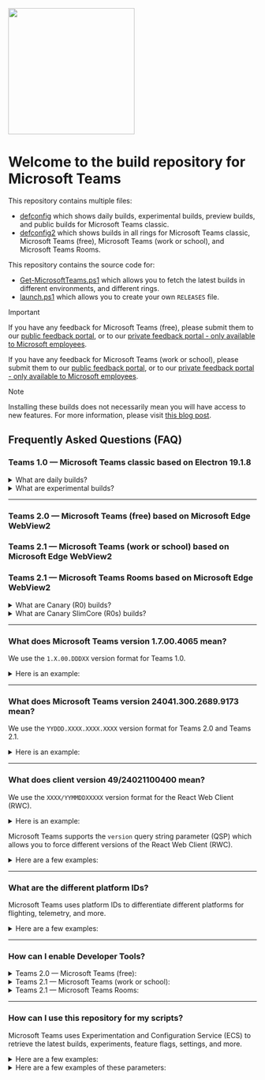 <img src="https://github.com/ItzLevvie/MicrosoftTeams-msinternal/assets/11600822/28e6240c-fc9d-4add-a479-6ef433f47396" width="256" height="256">

# Welcome to the build repository for Microsoft Teams

This repository contains multiple files:
* [defconfig](defconfig) which shows daily builds, experimental builds, preview builds, and public builds for Microsoft Teams classic.
* [defconfig2](defconfig2) which shows builds in all rings for Microsoft Teams classic, Microsoft Teams (free), Microsoft Teams (work or school), and Microsoft Teams Rooms.

This repository contains the source code for:
* [Get-MicrosoftTeams.ps1](src/Get-MicrosoftTeams.ps1) which allows you to fetch the latest builds in different environments, and different rings.
* [launch.ps1](tools/launch.ps1) which allows you to create your own `RELEASES` file.

> [!IMPORTANT]
> If you have any feedback for Microsoft Teams (free), please submit them to our [public feedback portal](https://aka.ms/teamslifefeedback), or to our [private feedback portal - only available to Microsoft employees](https://aka.ms/teamslifeinternalfeedback).
>
> If you have any feedback for Microsoft Teams (work or school), please submit them to our [public feedback portal](https://aka.ms/teamsfeedback), or to our [private feedback portal - only available to Microsoft employees](https://aka.ms/teamsinternalfeedback).

> [!NOTE]
> Installing these builds does not necessarily mean you will have access to new features.
> For more information, please visit [this blog post](https://techcommunity.microsoft.com/t5/microsoft-teams-blog/microsoft-teams-release-processes-why-do-i-not-see-a-feature-but/ba-p/2110426).

## Frequently Asked Questions (FAQ)

### Teams 1.0 — Microsoft Teams classic based on Electron 19.1.8

<details>
  <summary>What are daily builds?</summary>
  Preview the latest development builds of Microsoft Teams.
  These builds may also contain newer versions of SlimCore.
</details>

<details>
  <summary>What are experimental builds?</summary>
  Preview the latest development builds of Microsoft Teams but with access to new ideas which may or may not ship into daily builds. These builds may also contain newer versions of SlimCore.
  <br> <br>

  `-E` will be displayed in the three-dot menu (`...`) > `About` > `Version`:
  ![image](https://github.com/ItzLevvie/MicrosoftTeams-msinternal/assets/11600822/342163d8-da9d-441b-b2c5-b927b0eaf196)
</details>

----

### Teams 2.0 — Microsoft Teams (free) based on Microsoft Edge WebView2
### Teams 2.1 — Microsoft Teams (work or school) based on Microsoft Edge WebView2
### Teams 2.1 — Microsoft Teams Rooms based on Microsoft Edge WebView2

<details>
  <summary>What are Canary (R0) builds?</summary>
  Preview the latest development builds of Microsoft Teams.
</details>

<details>
  <summary>What are Canary SlimCore (R0s) builds?</summary>
  Preview the latest development builds of Microsoft Teams but with access to newer versions of SlimCore.
</details>

----

### What does Microsoft Teams version 1.7.00.4065 mean?

We use the `1.X.00.DDDXX` version format for Teams 1.0.

<details>
  <summary>Here is an example:</summary>

  Microsoft Teams version `1.7.00.4065` is broken down into the following:
  - `7` (X) is the year of the build.
    - `7` represents 2024.
    - `6` represents 2023.
    - `5` represents 2022.
    - `4` represents 2021.
    - `3` represents 2020.
    - `2` represents 2019.
    - `1` represents 2018.
    - `0` represents 2017.
  - `40` (DDD) is the day number of that year.
    - `40` represents Friday, February 9, 2024.
    - `39` represents Thursday, February 8, 2024.
    - `38` represents Wednesday, February 7, 2024.
  - `65` (XX) is automatically generated by Azure DevOps.

  We have two build flavors for Teams 1.0:
  - Stable (S) = Any build version ending with `51` to `99` is a stable build.
  - Experimental (E) = Any build version ending from `1` to `49` is an experimental build.
</details>

----

### What does Microsoft Teams version 24041.300.2689.9173 mean?

We use the `YYDDD.XXXX.XXXX.XXXX` version format for Teams 2.0 and Teams 2.1.

<details>
  <summary>Here is an example:</summary>

  Microsoft Teams version `24041.300.2689.9173` is broken down into the following:
  - `24` (YY) is the year of the build.
  - `041` (DDD) is the day number of that year.
    - `041` represents Saturday, February 10, 2024.
    - `040` represents Friday, February 9, 2024.
    - `039` represents Thursday, February 8, 2024.
  - `300` (XXXX) is automatically generated by Azure DevOps.
  - `2689` (XXXX) is the amount of builds we have created excluding servicing builds.
  - `9173` (XXXX) is automatically generated by Azure DevOps.
</details>

----

### What does client version 49/24021100400 mean?

We use the `XXXX/YYMMDDXXXXX` version format for the React Web Client (RWC).

<details>
  <summary>Here is an example:</summary>

  Client version `49/24021100400` is broken down into the following:
  - `49` (XXXX) is the platform ID.
    - Please see [What are the different platform IDs?](#what-are-the-different-platform-ids) for more information.
  - `24` (YY) is the year of the build.
  - `02` (MM) is the month of the build.
  - `11` (DD) is the day of the build.
  - `00400` (XXXXX) is automatically generated by Azure DevOps.
</details>

Microsoft Teams supports the `version` query string parameter (QSP) which allows you to force different versions of the React Web Client (RWC).

<details>
  <summary>Here are a few examples:</summary>

  - https://teams.live.com/v2/?ring=ring0&version=24020901500
  - https://teams.microsoft.com/v2/?ring=ring3_6&version=24020205503
  - https://devspaces.skype.com/v2/?ring=ring3_6&version=24021100400
</details>

----

### What are the different platform IDs?

Microsoft Teams uses platform IDs to differentiate different platforms for flighting, telemetry, and more.

<details>
  <summary>Here are a few examples:</summary>

  | Platform ID | Friendly Name |
  | ------------- | ----------- |
  | 27 | Microsoft Teams classic based on Electron (Windows) |
  | 28 | Microsoft Teams classic based on Electron (macOS) |
  | 34 | Microsoft Teams Rooms based on Electron (Windows) |
  | 35 | Microsoft Teams classic for Surface Hub based on Electron (Windows) |
  | 38 | Microsoft Teams classic for Surface Hub 2 based on Electron (Windows) |
  | 41 | Microsoft Teams classic based on Electron (Linux) |
  | 48 | Microsoft Teams (free) based on Microsoft Edge WebView2 (Windows) |
  | 49 | Microsoft Teams (work or school) based on Microsoft Edge WebView2 (Windows) |
  | 50 | Microsoft Teams (work or school) based on Microsoft Edge WebView2 (macOS) |
  | 51 | Microsoft Teams Rooms based on Microsoft Edge WebView2 (Windows) |
  | 1415 | Microsoft Teams Web (Windows, macOS, and Linux) |
  | 1416 | Microsoft Teams (Android) |
  | 1417 | Microsoft Teams (iOS) |
  | 1449 | Microsoft Teams Rooms (Android) |
  | 1454 | Microsoft Teams PWA (Linux) |
</details>

----

### How can I enable Developer Tools?

<details>
  <summary>Teams 2.0 — Microsoft Teams (free):</summary>

  You will have to create a file named `configuration.json` in `%LOCALAPPDATA%\Packages\MicrosoftTeams_8wekyb3d8bbwe\LocalCache\Microsoft\MSTeams`:
  ```json
  {
    "core/devMenuEnabled": true
  }
  ```
</details>

<details>
  <summary>Teams 2.1 — Microsoft Teams (work or school):</summary>

  You will have to create a file named `configuration.json` in `%LOCALAPPDATA%\Packages\MSTeams_8wekyb3d8bbwe\LocalCache\Microsoft\MSTeams`:
  ```json
  {
    "core/devMenuEnabled": true
  }
  ```
</details>

<details>
  <summary>Teams 2.1 — Microsoft Teams Rooms:</summary>

  You will have to create a file named `configuration.json` in `%LOCALAPPDATA%\Packages\MSTeamsRooms_8wekyb3d8bbwe\LocalCache\Microsoft\MSTeams`:
  ```json
  {
    "core/devMenuEnabled": true
  }
  ```
</details>

----

### How can I use this repository for my scripts?

Microsoft Teams uses Experimentation and Configuration Service (ECS) to retrieve the latest builds, experiments, feature flags, settings, and more.

<details>
  <summary>Here are a few examples:</summary>

  | Domain | Experimentation and Configuration Service (ECS) |
  | -------| ----------------- |
  | https://teams.live.com | https://config.teams.microsoft.com/config/v1/MicrosoftTeams/48_1.0.0.0?environment=life&audienceGroup=general&teamsRing=general&agent=TeamsBuilds |
  | https://teams.microsoft.com <br> <br> https://int.teams.microsoft.com <br> <br> https://devspaces.skype.com | https://config.teams.microsoft.com/config/v1/MicrosoftTeams/49_1.0.0.0?environment=prod&audienceGroup=general&teamsRing=general&agent=TeamsBuilds |
  | https://gov.teams.microsoft.us | https://config.ecs.gov.teams.microsoft.us/config/v1/MicrosoftTeams/49_1.0.0.0?environment=gcchigh&audienceGroup=general&teamsRing=general&agent=TeamsBuilds |
  | https://dod.teams.microsoft.us | https://config.ecs.dod.teams.microsoft.us/config/v1/MicrosoftTeams/49_1.0.0.0?environment=dod&audienceGroup=general&teamsRing=general&agent=TeamsBuilds |
  | https://teams.microsoftonline.cn | https://mooncake.config.teams.microsoft.com/config/v1/MicrosoftTeams/49_1.0.0.0?environment=gallatin&audienceGroup=general&teamsRing=general&agent=TeamsBuilds |
</details>

<details>
  <summary>Here are a few examples of these parameters:</summary>

  | Parameter | Value |
  | --------- | ----- |
  | `environment` | `dev`; `prod`; `life`; `gcc`; `gcchigh`; `dod`; `gallatin`; `ag08`; `ag09` |
  | `audienceGroup` | `ring0`; `ring0_s`; `ring1`; `ring1_5`; `ring1_6`; `ring2`; `ring3`; `ring3_6`; `ring3_9`; `general`; `general_gcc` |
  | `teamsRing` | `ring0`; `ring0_s`; `ring1`; `ring1_5`; `ring1_6`; `ring2`; `ring3`; `ring3_6`; `ring3_9`; `general`; `general_gcc` |
  | `experience` | `cdl-worker`; `react-web-client`; `multi-window`; `meeting-room` |
  | `buildType` | `production`; `container`; `local` |
  | `osPlatform` | `windows`; `mac`; `linux`; `chromeos`; `android`; `ios` |
  | `id` | Your Object ID from Microsoft Entra ID. <br> <br> This repository uses `3a7cf1d3-06fa-4ead-bf45-a6286ff2620a` |
  | `aaduserid` | Your Object ID from Microsoft Entra ID. <br> <br> This repository uses `3a7cf1d3-06fa-4ead-bf45-a6286ff2620a` |
  | `tenantId` | Your Tenant ID from Microsoft Entra ID. <br> <br> This repository uses `72f988bf-86f1-41af-91ab-2d7cd011db47` |
  | `agent` | `Segmentation`; `TeamsBuilds`; `TeamsNorthstar`; `TeamsWebview2` |
</details>
